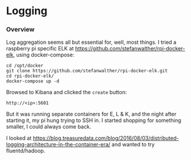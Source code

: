 # Logging

### Overview

Log aggregation seems all but essential for, well, most things.  I tried a raspberry pi specific ELK at https://github.com/stefanwalther/rpi-docker-elk, using docker-compose:

    cd /opt/docker 
    git clone https://github.com/stefanwalther/rpi-docker-elk.git
    cd rpi-docker-elk/
    docker-compose up -d

Browsed to Kibana and clicked the `create` button:

    http://<ip>:5601

But it was running separate containers for E, L & K, and the night after starting it, my pi hung trying to SSH in.  I started shopping for something smaller, I could always come back.

I looked at https://blog.treasuredata.com/blog/2016/08/03/distributed-logging-architecture-in-the-container-era/ and wanted to try fluentd/hadoop.

